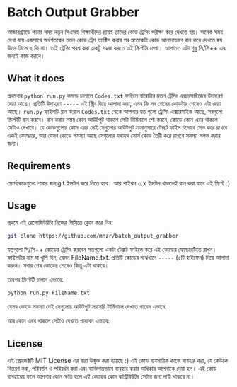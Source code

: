 Batch Output Grabber
====================

আন্ডারগ্র্যাডে পড়ার সময় নতুন সিএসই শিক্ষার্থীদের প্রায়ই তাদের কোড ট্রেসিং পরীক্ষা করে দেখতে হয়। অনেক সময় দেখা যায় একসাথে অর্ধশতকের মতন কোড ট্রেস প্র্যাক্টিস করার পর প্রত্যেকটা কোড আলাদাভাবে রান করে দেখতে হয় উত্তর মিলেছে কি না। তাই ট্রেসিং পরখ করা একটু সহজ করতে এই স্ক্রিপ্টটা লেখা। আপাতত এটা শুধু সি/সি++ এর জন্যই কাজ করবে।


What it does
------------
প্রথমবার ‍`python run.py` কমান্ড চালালে `Codes.txt` ফাইলে বারোটার মতন ট্রেসিং এক্সারসাইজের উদাহরণ দেয়া আছে। প্রতিটি উদাহরণ `-----` এই স্ট্রিং দিয়ে আলাদা করা, এমন কি সব শেষের কোডটার শেষেও এটা দেয়া আছে। `run.py` ফাইলটি রান করলে `Codes.txt` থেকে  আপনার যত গুলো ট্রেসিং এক্সারসাইজ আছে, সবগুলো স্ক্রিপ্টটি রান করবে। রান করার সময় কোন আউটপুট থাকলে সেটা টার্মিনালে শো করবে, কোডে কোন এরর থাকলে সেটাও দেখাবে। যে কোডগুলোর কোন এরর নেই সেগুলোর আউটপুট ক্রমানুসারে টেক্সট ফাইল হিসাবে সেভ করে রাখবে একই ফোল্ডারে, আর যেসব কোডে সমস্যা আছে সেগুলোর যথাযথ সোর্স কোড তৈরী করে রাখবে সমস্যা সলভ করার জন্য।


Requirements
------------
সোর্সকোডগুলো পাবার জন্যgit ইন্সটল করে নিতে হবে। আর পাইথন ৩.x ইন্সটল থাকলেই রান করা যাবে এই স্ক্রিপ্ট :)

Usage
-----
প্রথমে এই রেপোজিটরিটা নিজের পিসিতে ক্লোন করে নিন:
```sh
git clone https://github.com/mnzr/batch_output_grabber
```

যতগুলো সি/সি++ কোডের ট্রেসিং করবেন সতগুলো একটা টেক্সট ফাইলে করে এই কোডের ফোল্ডারটিতে রাখুন। ফাইলটার নাম যা খুশি দিন, যেমন FileName.txt. প্রতিটি কোডের মাঝখানে `-----` (৫টি হাইফেন) দিয়ে আলাদা করুন। সবার শেষ কোডের শেষেও কিন্তু এটা থাকবে।

তারপর স্ক্রিপ্টটি চালান এভাবে:
```sh
python run.py FileName.txt
```

যেসব কোডে সমস্যা নেই সেগুলোর আউটপুট সরাসরি টার্মিনালে দেখতে পাবেন এভাবে:


আর কোন এরর থাকলে সেটাও দেখতে পারবেন এভাবে:


License
-------
এই প্রোজেক্টটি MIT License এর দ্বারা উন্মুক্ত করা হয়েছে :) এই কোড ব্যবসায়িক কাজে ব্যবহার করা, যে কেউকে বিতরণ করা, পরিবর্তন ও পরিবর্ধন করা এবং ব্যক্তিগতভাবে ব্যবহার করার অধিকার আপনাকে দেয়া হল। এই কোড ব্যবহারের ফলে আপনার কোন ক্ষতি হলে এই কোডের কোন কন্ট্রিবিউটর সেটার জন্য দায়ী থাকবে না।
